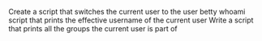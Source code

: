 Create a script that switches the current user to the user betty
whoami script that prints the effective username of the current user
Write a script that prints all the groups the current user is part of
